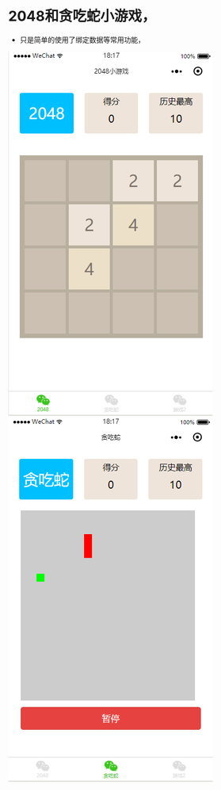 # 2048和贪吃蛇小游戏，

* 只是简单的使用了绑定数据等常用功能，


![Image](/weixin-demo/imgs/weixin1.png)
![Image](/weixin-demo/imgs/weixin2.png)
